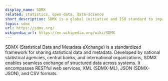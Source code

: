 ```yaml
---
display_name: SDMX
related: statistics, open-data, data-science
short_description: SDMX is a global initiative and ISO standard to improve Statistical Data and Metadata eXchange.
topic: sdmx
url: https://sdmx.org/
wikipedia_url: https://en.wikipedia.org/wiki/SDMX
---
```

SDMX (Statistical Data and Metadata eXchange) is a standardized framework for sharing statistical data and metadata. Developed by national statistical agencies, central banks, and international organizations, SDMX enables seamless exchange of structured data across systems. It encompasses RESTful web services, XML (SDMX-ML), JSON (SDMX-JSON), and CSV formats.

